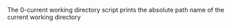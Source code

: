  The 0-current working directory script prints the absolute path name of the current working directory
